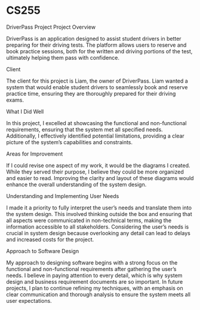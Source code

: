 # CS255
DriverPass Project
Project Overview

DriverPass is an application designed to assist student drivers in better preparing for their driving tests. The platform allows users to reserve and book practice sessions, both for the written and driving portions of the test, ultimately helping them pass with confidence.

Client

The client for this project is Liam, the owner of DriverPass. Liam wanted a system that would enable student drivers to seamlessly book and reserve practice time, ensuring they are thoroughly prepared for their driving exams.

What I Did Well

In this project, I excelled at showcasing the functional and non-functional requirements, ensuring that the system met all specified needs. Additionally, I effectively identified potential limitations, providing a clear picture of the system’s capabilities and constraints.

Areas for Improvement

If I could revise one aspect of my work, it would be the diagrams I created. While they served their purpose, I believe they could be more organized and easier to read. Improving the clarity and layout of these diagrams would enhance the overall understanding of the system design.

Understanding and Implementing User Needs

I made it a priority to fully interpret the user’s needs and translate them into the system design. This involved thinking outside the box and ensuring that all aspects were communicated in non-technical terms, making the information accessible to all stakeholders. Considering the user’s needs is crucial in system design because overlooking any detail can lead to delays and increased costs for the project.

Approach to Software Design

My approach to designing software begins with a strong focus on the functional and non-functional requirements after gathering the user’s needs. I believe in paying attention to every detail, which is why system design and business requirement documents are so important. In future projects, I plan to continue refining my techniques, with an emphasis on clear communication and thorough analysis to ensure the system meets all user expectations.

